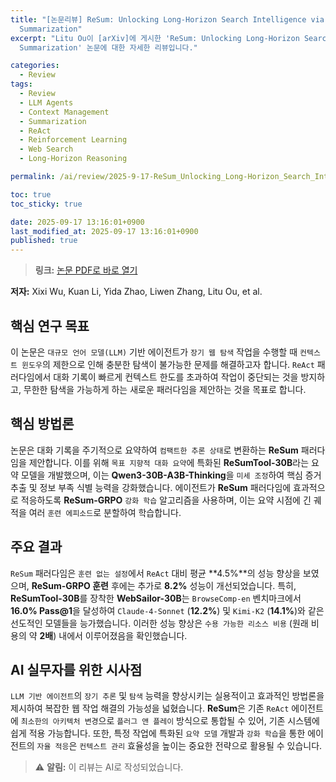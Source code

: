 ```yaml
---
title: "[논문리뷰] ReSum: Unlocking Long-Horizon Search Intelligence via Context
  Summarization"
excerpt: "Litu Ou이 [arXiv]에 게시한 'ReSum: Unlocking Long-Horizon Search Intelligence via Context
  Summarization' 논문에 대한 자세한 리뷰입니다."

categories:
  - Review
tags:
  - Review
  - LLM Agents
  - Context Management
  - Summarization
  - ReAct
  - Reinforcement Learning
  - Web Search
  - Long-Horizon Reasoning

permalink: /ai/review/2025-9-17-ReSum_Unlocking_Long-Horizon_Search_Intelligence_via_Context_Summarization/

toc: true
toc_sticky: true

date: 2025-09-17 13:16:01+0900
last_modified_at: 2025-09-17 13:16:01+0900
published: true
---
```

> **링크:** [논문 PDF로 바로 열기](https://arxiv.org/abs/2509.13313)

**저자:** Xixi Wu, Kuan Li, Yida Zhao, Liwen Zhang, Litu Ou, et al.



## 핵심 연구 목표
이 논문은 `대규모 언어 모델(LLM)` 기반 에이전트가 `장기 웹 탐색` 작업을 수행할 때 `컨텍스트 윈도우`의 제한으로 인해 충분한 탐색이 불가능한 문제를 해결하고자 합니다. `ReAct` 패러다임에서 대화 기록이 빠르게 컨텍스트 한도를 초과하여 작업이 중단되는 것을 방지하고, 무한한 탐색을 가능하게 하는 새로운 패러다임을 제안하는 것을 목표로 합니다.

## 핵심 방법론
논문은 대화 기록을 주기적으로 요약하여 `컴팩트한 추론 상태`로 변환하는 **ReSum** 패러다임을 제안합니다. 이를 위해 `목표 지향적 대화 요약`에 특화된 **ReSumTool-30B**라는 요약 모델을 개발했으며, 이는 **Qwen3-30B-A3B-Thinking**을 `미세 조정`하여 핵심 증거 추출 및 정보 부족 식별 능력을 강화했습니다. 에이전트가 **ReSum** 패러다임에 효과적으로 적응하도록 **ReSum-GRPO** `강화 학습` 알고리즘을 사용하며, 이는 요약 시점에 긴 궤적을 여러 `훈련 에피소드`로 분할하여 학습합니다.

## 주요 결과
`ReSum` 패러다임은 `훈련 없는 설정`에서 `ReAct` 대비 평균 **4.5%**의 성능 향상을 보였으며, **ReSum-GRPO 훈련** 후에는 추가로 **8.2%** 성능이 개선되었습니다. 특히, **ReSumTool-30B**를 장착한 **WebSailor-30B**는 `BrowseComp-en` 벤치마크에서 **16.0% Pass@1**을 달성하여 `Claude-4-Sonnet` (**12.2%**) 및 `Kimi-K2` (**14.1%**)와 같은 선도적인 모델들을 능가했습니다. 이러한 성능 향상은 `수용 가능한 리소스 비용` (원래 비용의 약 **2배**) 내에서 이루어졌음을 확인했습니다.

## AI 실무자를 위한 시사점
`LLM 기반 에이전트`의 `장기 추론` 및 `탐색` 능력을 향상시키는 실용적이고 효과적인 방법론을 제시하여 복잡한 웹 작업 해결의 가능성을 넓혔습니다. **ReSum**은 기존 `ReAct` 에이전트에 `최소한의 아키텍처 변경`으로 `플러그 앤 플레이` 방식으로 통합될 수 있어, 기존 시스템에 쉽게 적용 가능합니다. 또한, 특정 작업에 특화된 `요약 모델` 개발과 `강화 학습`을 통한 에이전트의 `자율 적응`은 `컨텍스트 관리` 효율성을 높이는 중요한 전략으로 활용될 수 있습니다.

> ⚠️ **알림:** 이 리뷰는 AI로 작성되었습니다.